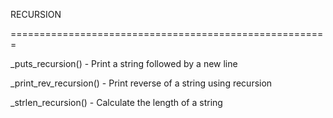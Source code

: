 RECURSION


=======================================================


_puts_recursion() - Print a string followed by a new line


_print_rev_recursion() - Print reverse of a string using recursion


_strlen_recursion() - Calculate the length of a string


